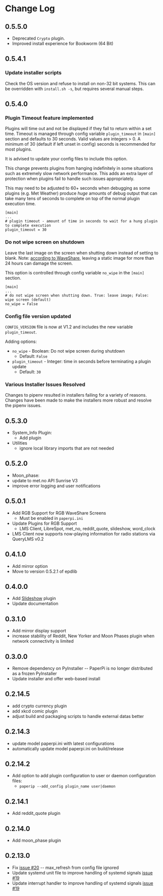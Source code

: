 # Change Log

## 0.5.5.0

* Deprecated `Crypto` plugin. 
* Improved install experience for Bookworm (64 Bit)

## 0.5.4.1

### Update installer scripts

Check the OS version and refuse to install on non-32 bit systems. This can be overridden with `install.sh -s`, but requires several manual steps. 


## 0.5.4.0

### Plugin Timeout feature implemented

Plugins will time out and not be displayed if they fail to return within a set time. Timeout is managed through config variable `plugin_timeout` in `[main]` section and defaults to 30 seconds. Valid values are integers > 0. A minimum of 30 (default if left unset in config) seconds is recommended for most plugins.

It is advised to update your config files to include this option.

This change prevents plugins from hanging indefinitely in some situations such as extremely slow network performance. This adds an extra layer of protection when plugins fail to handle such issues appropriately.

This may need to be adjusted to 60+ seconds when debugging as some plugins (e.g. Met Weather) produce *huge* amounts of debug output that can take many tens of seconds to complete on top of the normal plugin execution time.

```
[main]
...
# plugin timeout - amount of time in seconds to wait for a hung plugin to complete execution
plugin_timeout = 30
```

### Do not wipe screen on shutdown

Leave the last image on the screen when shutting down instead of setting to blank. Note: [according to WaveShare](https://www.waveshare.com/wiki/2.13inch_Touch_e-Paper_HAT_Manual), leaving a static image for more than 24 hours can damage the screen.

This option is controlled through config variable `no_wipe` in the `[main]` section.

```
[main]
...
# do not wipe screen when shutting down. True: leave image; False: wipe screen (default)
no_wipe = False
```

### Config file version updated

`CONFIG_VERSION` file is now at V1.2 and includes the new variable `plugin_timeout`.

Adding options:
* `no_wipe` - Boolean: Do not wipe screen during shutdown 
  - Default: `False`
* `plugin_timeout` - Integer: time in seconds before terminating a plugin update
  - Default: `30`

### Various Installer Issues Resolved

Changes to pipenv resulted in installers failing for a variety of reasons. Changes have been made to make the installers more robust and resolve the pipenv issues.

## 0.5.3.0

* System_Info Plugin:
  * Add plugin
* Utilities
  * ignore local library imports that are not needed

## 0.5.2.0

* Moon_phase:
 * update to met.no API Sunrise V3
 * improve error logging and user notifications
  
## 0.5.0.1

* Add RGB Support for RGB WaveShare Screens
  * Must be enabled in `paperpi.ini`
* Update Plugins for RGB Support
  * LMS Client, LibreSpot, met_no, reddit_quote, slideshow, word_clock
* LMS Client now supports now-playing information for radio stations via QueryLMS v0.2


## 0.4.1.0

* Add mirror option
* Move to version 0.5.2.1 of epdlib

## 0.4.0.0

* Add [Slideshow](../paperpi/plugins/slideshow/README.md) plugin
* Update documentation

## 0.3.1.0

* Add mirror display support
* increase stability of Reddit, New Yorker and Moon Phases plugin when network connectivity is limited

## 0.3.0.0

* Remove dependency on PyInstaller -- PaperPi is no longer distributed as a frozen PyInstaller
* Update installer and offer web-based install

## 0.2.14.5

* add crypto currency plugin
* add xkcd comic plugin
* adjust build and packaging scripts to handle external datas better

## 0.2.14.3

* update model paperpi.ini with latest configurations
* automatically update model paperpi.ini on build/release

## 0.2.14.2

* Add option to add plugin configuration to user or daemon configuration files:
  * `paperip --add_config plugin_name user|daemon`

## 0.2.14.1

* Add reddit_quote plugin

## 0.2.14.0

* Add moon_phase plugin

## 0.2.13.0

* Fix [issue #20](https://github.com/txoof/epd_display/issues/20) -- max_refresh from config file ignored
* Update systemd unit file to improve handling of systemd signals  [issue #19](https://github.com/txoof/epd_display/issues/19)
* Update interrupt handler to improve handling of systemd signals [issue #19](https://github.com/txoof/epd_display/issues/19)
